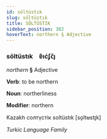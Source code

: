 ```yaml
---
id: söltüstık
slug: söltüstık
title: SÖLTÜSTIK
sidebar_position: 382
hoverText: northern § Adjective
---
```


### söltüstık&emsp;<span kind="abugida">ɐ͊ıćʄc̑ȷ</span>

*northern* **§** Adjective

**Verb**: to be northern

**Noun**: northerliness

**Modifier**: northern

Kazakh солтүстік soltüstık [so̙ltʉstɪ̞k]

*Turkic Language Family*